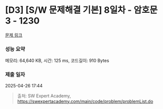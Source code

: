 # [D3] [S/W 문제해결 기본] 8일차 - 암호문3 - 1230 

[문제 링크](https://swexpertacademy.com/main/code/problem/problemDetail.do?contestProbId=AV14zIwqAHwCFAYD) 

### 성능 요약

메모리: 64,640 KB, 시간: 125 ms, 코드길이: 910 Bytes

### 제출 일자

2025-04-26 17:44



> 출처: SW Expert Academy, https://swexpertacademy.com/main/code/problem/problemList.do